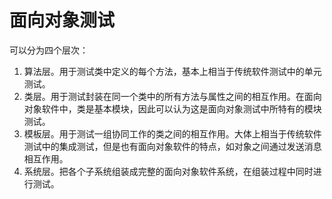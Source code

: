 # 面向对象测试

可以分为四个层次：

1. 算法层。用于测试类中定义的每个方法，基本上相当于传统软件测试中的单元测试。
2. 类层。用于测试封装在同一个类中的所有方法与属性之间的相互作用。在面向对象软件中，类是基本模块，因此可以认为这是面向对象测试中所特有的模块测试。
3. 模板层。用于测试一组协同工作的类之间的相互作用。大体上相当于传统软件测试中的集成测试，但是也有面向对象软件的特点，如对象之间通过发送消息相互作用。
4. 系统层。把各个子系统组装成完整的面向对象软件系统，在组装过程中同时进行测试。

